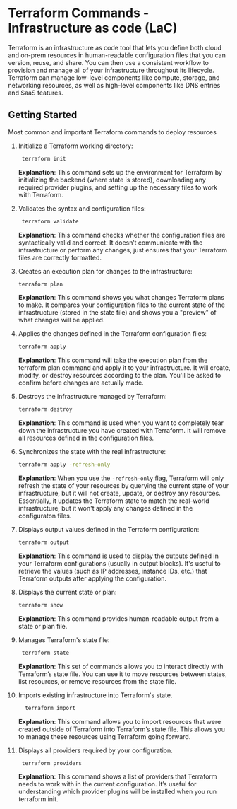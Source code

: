 # Terraform Commands - Infrastructure as code (LaC)
Terraform is an infrastructure as code tool that lets you define both cloud and on-prem resources in human-readable configuration files that you can version, reuse, and share. You can then use a consistent workflow to provision and manage all of your infrastructure throughout its lifecycle. Terraform can manage low-level components like compute, storage, and networking resources, as well as high-level components like DNS entries and SaaS features.

## Getting Started
Most common and important Terraform commands to deploy resources 

1. Initialize a Terraform working directory:

   ```sh
    terraform init
     ```
   **Explanation**: This command sets up the environment for Terraform by initializing the backend (where state is stored), downloading any required provider plugins, and setting up the necessary files to work with Terraform.
2. Validates the syntax and configuration files:
   ```sh
    terraform validate
     ```
   **Explanation**: This command checks whether the configuration files are syntactically valid and correct. It doesn’t communicate with the infrastructure or perform any changes, just ensures that your Terraform files are correctly formatted.

3. Creates an execution plan for changes to the infrastructure:

   ```sh
   terraform plan
   ```
   **Explanation**: This command shows you what changes Terraform plans to make. It compares your configuration files to the current state of the infrastructure (stored in the state file) and shows you a "preview" of what changes will be applied.
4. Applies the changes defined in the Terraform configuration files:
    ```sh
   terraform apply
   ```
   **Explanation**: This command will take the execution plan from the terraform plan command and apply it to your infrastructure. It will create, modify, or destroy resources according to the plan. You'll be asked to confirm before changes are actually made.
5. Destroys the infrastructure managed by Terraform:
    ```sh
   terraform destroy
   ```
   **Explanation**: This command is used when you want to completely tear down the infrastructure you have created with Terraform. It will remove all resources defined in the configuration files.
6. Synchronizes the state with the real infrastructure:
    ```sh
   terraform apply -refresh-only
   ```
   **Explanation**: When you use the `-refresh-only` flag, Terraform will only refresh the state of your resources by querying the current state of your infrastructure, but it will not create, update, or destroy any 
    resources. Essentially, it updates the Terraform state to match the real-world infrastructure, but it won't apply any changes defined in the configuraton files.
7. Displays output values defined in the Terraform configuration:
   ```sh
   terraform output
   ```
   **Explanation**: This command is used to display the outputs defined in your Terraform configurations (usually in output blocks). It's useful to retrieve the values (such as IP addresses, instance IDs, etc.) that 
     Terraform outputs after applying the configuration.
8. Displays the current state or plan:
    ```sh
   terraform show
   ```
    **Explanation**: This command provides human-readable output from a state or plan file.
9. Manages Terraform's state file:
     ```sh
      terraform state 
     ```
    **Explanation**: This set of commands allows you to interact directly with Terraform’s state file. You can use it to move resources between states, list resources, or remove resources from the state file.
10. Imports existing infrastructure into Terraform's state.
    ```sh
      terraform import
     ```
    **Explanation**: This command allows you to import resources that were created outside of Terraform into Terraform’s state file. This allows you to manage these resources using Terraform going forward.
11. Displays all providers required by your configuration.
     ```sh
      terraform providers
     ```
     **Explanation**: This command shows a list of providers that Terraform needs to work with in the current configuration. It’s useful for understanding which provider plugins will be installed when you run terraform 
       init.
    














    
    
    
      
